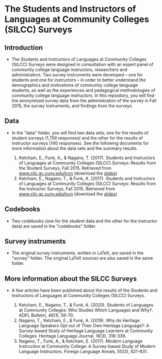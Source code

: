 # The Students and Instructors of Languages at Community Colleges (SILCC) Surveys

## Introduction
- The Students and Instructors of Languages at Community Colleges (SILCC) Surveys were designed in consultation with an expert panel of community college language instructors, researchers and administrators. Two survey instruments were developed – one for students and one for instructors – in order to better understand the demographics and motivations of community college language students, as well as the experiences and pedagogical methodologies of community college language instructors. In this repository, you will find the anonymized survey data from the administration of the survey in Fall 2015, the survey instruments, and findings from the surveys.

## Data
- In the "data" folder, you will find two data sets; one for the results of student surveys (1,756 responses) and the other for the results of instructor surveys (140 responses). See the following documents for more information about the data sets and the summary results.

	1. Ketcham, E., Funk, A., & Nagano, T. (2017). Students and Instructors of Languages at Community Colleges (SILCC) Surveys: Results from the Student Surveys, Fall 2015. Retrieved from www.cilc.gc.cuny.edu/lccn (download the [slides](https://github.com/tnagano22/SILCC2017/docs/Ketcham2017a.pdf))
	2. Ketcham, E., Nagano, T., & Funk, A. (2017). Students and Instructors of Languages at Community Colleges (SILCC) Surveys: Results from the Instructor Surveys, Fall 2015. Retrieved from www.cilc.gc.cuny.edu/lccn (download the [slides](https://github.com/tnagano22/SILCC2017/docs/Ketcham2017b.pdf))

## Codebooks
- Two codebooks (one for the student data and the other for the instructor data) are saved in the "codebooks" folder.

## Survey instruments
- The original survey instruments, written in LaTeX, are saved in the "survey" folder. The original LaTeX sources are also saved in the same folder.

## More information about the SILCC Surveys
- A few articles have been published about the results of the Students and Instructors of Languages at Community Colleges (SILCC) Surveys.

	1. Ketcham, E., Nagano, T., & Funk, A. (2020). Students of Languages at Community Colleges: Who Studies Which Languages and Why?. ADFL Bulletin, 46(1), 56-70. 
	2. Nagano, T., Ketcham, E., & Funk, A. (2019). Why do Heritage Language Speakers Opt out of Their Own Heritage Language?: A Survey-based Study of Heritage Language Learners at Community Colleges. Heritage Language Journal, 16(3), 318-339. 
	3. Nagano, T., Funk, A., & Ketcham, E. (2017). Modern Language Instruction at Community College: A Survey-based Study of Modern Language Instructors. Foreign Language Annals, 50(3), 621-631. 
